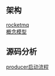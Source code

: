 ## 架构
[rocketmq](https://blog.csdn.net/kingice1014/article/details/72406827)  
[概念模型](https://blog.csdn.net/binzhaomobile/article/details/73332463)

## 源码分析
[producer启动流程](https://blog.csdn.net/meilong_whpu/article/details/76948089)